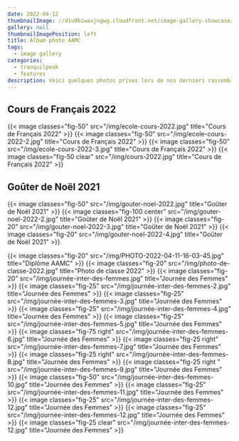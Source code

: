 ```yaml
---
date: 2022-04-12
thumbnailImage: //d1u9biwaxjngwg.cloudfront.net/image-gallery-showcase/city-140.jpg
gallery: null
thumbnailImagePosition: left
title: Album photo AAMC
tags:
  - image gallery
categories:
  - tranquilpeak
  - features
description: Voici quelques photos prises lors de nos derniers rassemblements.
---
```

## Cours de Français 2022



{{< image classes="fig-50" src="/img/ecole-cours-2022.jpg" title="Cours de Français 2022" >}} 
{{< image classes="fig-50" src="/img/ecole-cours-2022-2.jpg" title="Cours de Français 2022" >}}
{{< image classes="fig-50" src="/img/ecole-cours-2022-3.jpg" title="Cours de Français 2022" >}} 
{{< image classes="fig-50 clear" src="/img/cours-2022.jpg" title="Cours de Français 2022" >}}



## Goûter de Noël 2021


{{< image classes="fig-50" src="/img/gouter-noel-2022.jpg" title="Goûter de Noël 2021" >}}
{{< image classes="fig-100 center" src="/img/gouter-noel-2022-2.jpg" title="Goûter de Noël 2021" >}}
{{< image classes="fig-20" src="/img/gouter-noel-2022-3.jpg" title="Goûter de Noël 2021" >}} 
{{< image classes="fig-20" src="/img/gouter-noel-2022-4.jpg" title="Goûter de Noël 2021" >}}




{{< image classes="fig-20" src="/img/PHOTO-2022-04-11-16-03-45.jpg" title="Diplôme AAMC" >}} 
{{< image classes="fig-20" src="/img/photo-de-classe-2022.jpg" title="Photo de classe 2022" >}}
{{< image classes="fig-20" src="/img/journée-inter-des-femmes.jpg" title="Journée des Femmes" >}}
{{< image classes="fig-25" src="/img/journée-inter-des-femmes-2.jpg" title="Journée des Femmes" >}}
{{< image classes="fig-25" src="/img/journée-inter-des-femmes-3.jpg" title="Journée des Femmes" >}} 
{{< image classes="fig-25" src="/img/journée-inter-des-femmes-4.jpg" title="Journée des Femmes" >}}
{{< image classes="fig-25" src="/img/journée-inter-des-femmes-5.jpg" title="Journée des Femmes" >}}
{{< image classes="fig-75 right" src="/img/journée-inter-des-femmes-6.jpg" title="Journée des Femmes" >}} 
{{< image classes="fig-25 right" src="/img/journée-inter-des-femmes-7.jpg" title="Journée des Femmes" >}}
{{< image classes="fig-25 right" src="/img/journée-inter-des-femmes-8.jpg" title="Journée des Femmes" >}}
{{< image classes="fig-25 right " src="/img/journée-inter-des-femmes-9.jpg" title="Journée des Femmes" >}}
{{< image classes="fig-50" src="/img/journée-inter-des-femmes-10.jpg" title="Journée des Femmes" >}} 
{{< image classes="fig-25" src="/img/journée-inter-des-femmes-11.jpg" title="Journée des Femmes" >}}
{{< image classes="fig-25" src="/img/journée-inter-des-femmes-12.jpg" title="Journée des Femmes" >}} 
{{< image classes="fig-25" src="/img/journée-inter-des-femmes-12.jpg" title="Journée des Femmes" >}}
{{< image classes="fig-25 clear" src="/img/journée-inter-des-femmes-12.jpg" title="Journée des Femmes" >}}